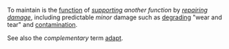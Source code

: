 To maintain is the [function](https://github.com/gcassel/Modular-Organization-Terminology/blob/master/terms/function.md) of *[supporting](https://github.com/gcassel/Modular-Organization-Terminology/blob/master/terms/support.md) another function* by *[repairing](https://github.com/gcassel/Modular-Organization-Terminology/blob/master/terms/repair.md) [damage](https://github.com/gcassel/Modular-Organization-Terminology/blob/master/terms/damage.md)*, including predictable *minor* damage such as [degrading](https://github.com/gcassel/Modular-Organization-Terminology/blob/master/terms/degrade.md) "wear and tear" and [contamination](https://github.com/gcassel/Modular-Organization-Terminology/blob/master/terms/contaminate.md).

See also the *complementary* term [adapt](https://github.com/gcassel/Modular-Organization-Terminology/blob/master/terms/adapt.md).
